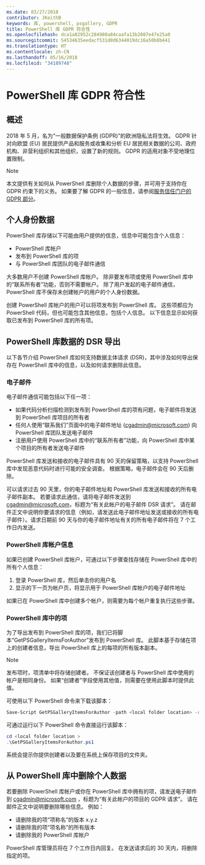 ```yaml
---
ms.date: 03/27/2018
contributor: JKeithB
keywords: 库, powershell, psgallery, GDPR
title: PowerShell 库 GDPR 符合性
ms.openlocfilehash: dca1a82952c284980a84caafa13b2807e47e25a0
ms.sourcegitcommit: 54534635eedacf531d8d6344019dc16a50b8b441
ms.translationtype: HT
ms.contentlocale: zh-CN
ms.lasthandoff: 05/16/2018
ms.locfileid: "34189748"
---
```

# <a name="powershell-gallery-gdpr-compliance"></a>PowerShell 库 GDPR 符合性

## <a name="overview"></a>概述

2018 年 5 月，名为“一般数据保护条例 (GDPR)”的欧洲隐私法将生效。
GDPR 针对向欧盟 (EU) 居民提供产品和服务或收集和分析 EU 居民相关数据的公司、政府机构、非营利组织和其他组织，设置了新的规则。
GDPR 的适用对象不受地理位置限制。

> [!NOTE]
> 本文提供有关如何从 PowerShell 库删除个人数据的步骤，并可用于支持你在 GDPR 约束下的义务。 如果要了解 GDPR 的一般信息，请参阅[服务信任门户的 GDPR 部分](https://servicetrust.microsoft.com/ViewPage/GDPRGetStarted)。

## <a name="personally-identifiable-data"></a>个人身份数据

PowerShell 库存储以下可能由用户提供的信息，信息中可能包含个人信息：

* PowerShell 库帐户
* 发布到 PowerShell 库的项
* 与 PowerShell 库团队的电子邮件通信

大多数用户不创建 PowerShell 库帐户。
除非要发布项或使用 PowerShell 库中的“联系所有者”功能，否则不需要帐户。
除了用户发起的电子邮件通信，PowerShell 库不保存未创建帐户的用户的个人身份数据。

创建 PowerShell 库帐户的用户可以将项发布到 PowerShell 库。
这些项都应为 PowerShell 代码，但也可能包含其他信息，包括个人信息。
以下信息显示如何获取已发布到 PowerShell 库的所有项。

## <a name="dsr-export-of-powershell-gallery-data"></a>PowerShell 库数据的 DSR 导出

以下各节介绍 PowerShell 库如何支持数据主体请求 (DSR)，其中涉及如何导出保存在 PowerShell 库中的信息，以及如何请求删除此信息。

### <a name="email"></a>电子邮件

电子邮件通信可能包括以下任一项：

* 如果代码分析扫描检测到发布到 PowerShell 库的项有问题，电子邮件将发送到 PowerShell 库项目的所有者
* 任何人使用“联系我们”页面中的电子邮件地址 (cgadmin@microsoft.com) 向 PowerShell 库团队发送电子邮件
* 注册用户使用 PowerShell 库中的“联系所有者”功能，向 PowerShell 库中某个项目的所有者发送电子邮件

PowerShell 库发送和接收的电子邮件具有 90 天的保留策略，以支持 PowerShell 库中发现恶意代码时进行可能的安全调查。
根据策略，电子邮件会在 90 天后删除。

可以请求过去 90 天里，你的电子邮件地址和 PowerShell 库发送和接收的所有电子邮件副本。
若要请求此通信，请将电子邮件发送到 cgadmin@microsoft.com，标题为“有关此帐户的电子邮件 DSR 请求”。
请在邮件正文中说明你要请求的信息（例如，请发送此电子邮件地址发送或接收的所有电子邮件）。请求日期前 90 天与你的电子邮件地址有关的所有电子邮件将在 7 个工作日内发送。

### <a name="powershell-gallery-account-information"></a>PowerShell 库帐户信息

如果已创建 PowerShell 库帐户，可通过以下步骤查找存储在 PowerShell 库中的所有个人信息：

1. 登录 PowerShell 库，然后单击你的用户名
2. 显示的下一页为帐户页，将显示用于 PowerShell 库帐户的电子邮件地址

如果已在 PowerShell 库中创建多个帐户，则需要为每个帐户重复执行这些步骤。

### <a name="items-in-the-powershell-gallery"></a>PowerShell 库中的项

为了导出发布到 PowerShell 库的项，我们已将脚本“GetPSGalleryItemsForAuthor”发布到 PowerShell 库。
此脚本基于存储在项上的创建者信息，导出 PowerShell 库上的每项的所有版本副本。

> [!NOTE]
> 发布项时，项清单中将存储创建者。
> 不保证该创建者与 PowerShell 库中使用的帐户是相同身份。
> 如果“创建者”字段使用其他值，则需要在使用此脚本时提供此值。

可使用以下 PowerShell 命令来下载该脚本：

```powershell
Save-Script GetPSGalleryItemsForAuthor -path <local folder location> -repository psgallery
```

可通过运行以下 PowerShell 命令直接运行该脚本：

```powershell
cd <local folder location >
.\GetPSGalleryItemsForAuthor.ps1
```

系统会提示你提供创建者以及要在系统上保存项目的文件夹。

## <a name="deleting-personal-data-from-the-powershell-gallery"></a>从 PowerShell 库中删除个人数据

若要删除 PowerShell 库帐户或你在 PowerShell 库中拥有的项，请发送电子邮件到 cgadmin@microsoft.com ，标题为“有关此帐户的项目的 GDPR 请求”。
请在邮件正文中说明要删除哪些信息。 例如：

* 请删除我的项“项称名”的版本 x.y.z
* 请删除我的项“项名称”的所有版本
* 请删除我的 PowerShell 库帐户

PowerShell 库管理员将在 7 个工作日内回复。
在发送请求后的 30 天内，将删除指定的项。
